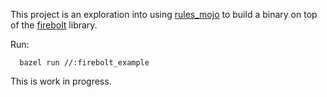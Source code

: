 This project is an exploration into using [rules_mojo](https://github.com/modular/rules_mojo) to build
a binary on top of the [firebolt](https://github.com/kszucs/firebolt) library.

Run:

```
  bazel run //:firebolt_example
```

This is work in progress.
